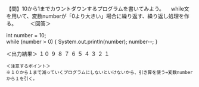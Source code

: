【問】10から1までカウントダウンするプログラムを書いてみよう。
　while文を用いて、変数numberが「0より大きい」場合に繰り返す、繰り返し処理を作る。
　
 　＜回答＞
   
   int number = 10;  
   while (number > 0) {
     System.out.println(number);
     number--;
   }
    
   ＜出力結果＞
    １０
    ９
    ８
    ７
    ６
    ５
    ４
    ３
    ２
    １
    
    ＜注意するポイント＞
    ※１０から１まで減っていくプログラムにしないといけないから、引き算を使う➔変数numberから１を引く。
